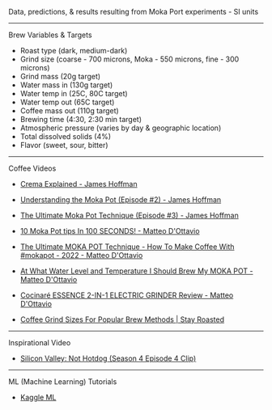 Data, predictions, & results resulting from Moka Port experiments - SI units

- - - -

Brew Variables & Targets
* Roast type (dark, medium-dark)
* Grind size (coarse - 700 microns, Moka - 550 microns, fine - 300 microns)
* Grind mass (20g target)
* Water mass in (130g target)
* Water temp in (25C, 80C target)
* Water temp out (65C target)
* Coffee mass out (110g target)
* Brewing time (4:30, 2:30 min target)
* Atmospheric pressure (varies by day & geographic location)
* Total dissolved solids (4%)
* Flavor (sweet, sour, bitter)

- - - -

Coffee Videos

* [Crema Explained - James Hoffman](https://youtu.be/j5rygXblZJU?si=Y1zY4mdtPjx6Q71X)

* [Understanding the Moka Pot (Episode #2) - James Hoffman](https://youtu.be/zK0F5PqJ1Gk?si=23Q-qekkprYDm0vH)

* [The Ultimate Moka Pot Technique (Episode #3) - James Hoffman](https://youtu.be/BfDLoIvb0w4?si=TKowq1YcokCUCmWJ)

* [10 Moka Pot tips In 100 SECONDS! - Matteo D'Ottavio](https://youtu.be/A2ybnZ6b7m0?si=2x3_2I6SS7QIrSAd)

* [The Ultimate MOKA POT Technique - How To Make Coffee With #mokapot - 2022 - Matteo D'Ottavio](https://youtu.be/qr4eYpttE2Q?si=BWiR2CI9_B_Fcu6S)

* [At What Water Level and Temperature I Should Brew My MOKA POT - Matteo D'Ottavio](https://youtu.be/pOE0XNUUnbo?si=r0ZWZvRcRpjuiIFi)

* [Cocinaré ESSENCE 2-IN-1 ELECTRIC GRINDER Review - Matteo D'Ottavio](https://youtu.be/HEdZwGAkNCo?si=uyGpyxKESEz7joVH)

* [Coffee Grind Sizes For Popular Brew Methods | Stay Roasted](https://youtu.be/5BCDIas33y0?si=AvimICO_N013eRGQ)

- - - -

Inspirational Video

* [Silicon Valley: Not Hotdog (Season 4 Episode 4 Clip)](https://youtu.be/ACmydtFDTGs?si=Qk5ytL8mAOAk0_kE)

- - - - 

ML (Machine Learning) Tutorials 

* [Kaggle ML](https://www.kaggle.com/learn)

